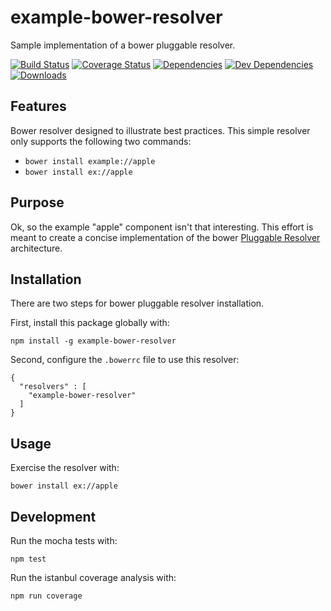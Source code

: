 # example-bower-resolver
Sample implementation of a bower pluggable resolver.

[![Build Status](https://travis-ci.org/evanjbowling/example-bower-resolver.svg?branch=master)](https://travis-ci.org/evanjbowling/example-bower-resolver) [![Coverage Status](https://coveralls.io/repos/github/evanjbowling/example-bower-resolver/badge.svg?branch=master)](https://coveralls.io/github/evanjbowling/example-bower-resolver) [![Dependencies](https://david-dm.org/evanjbowling/example-bower-resolver.svg)](https://david-dm.org/evanjbowling/example-bower-resolver) [![Dev Dependencies](https://img.shields.io/david/dev/evanjbowling/example-bower-resolver.svg)](https://david-dm.org/evanjbowling/example-bower-resolver?type=dev) [![Downloads](https://img.shields.io/npm/dt/example-bower-resolver.svg)](https://www.npmjs.com/package/example-bower-resolver)

## Features
Bower resolver designed to illustrate best practices. This simple resolver only supports
the following two commands:

  * `bower install example://apple`
  * `bower install ex://apple`

## Purpose
Ok, so the example "apple" component isn't that interesting. This effort is meant
to create a concise implementation of the bower [Pluggable Resolver](http://bower.io/docs/pluggable-resolvers/)
 architecture.

## Installation
There are two steps for bower pluggable resolver installation.

First, install this package globally with:

    npm install -g example-bower-resolver

Second, configure the `.bowerrc` file to use this resolver:

    {
      "resolvers" : [
        "example-bower-resolver"
      ]
    }

## Usage
Exercise the resolver with:

    bower install ex://apple

## Development
Run the mocha tests with:

	npm test

Run the istanbul coverage analysis with:

	npm run coverage

